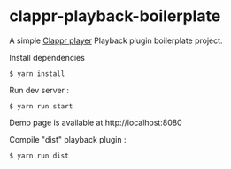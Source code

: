 # clappr-playback-boilerplate

A simple [Clappr player](https://github.com/clappr/clappr) Playback plugin boilerplate project.

Install dependencies

```shell
$ yarn install
```

Run dev server :

```shell
$ yarn run start
```

Demo page is available at http://localhost:8080

Compile "dist" playback plugin :

```shell
$ yarn run dist
```
